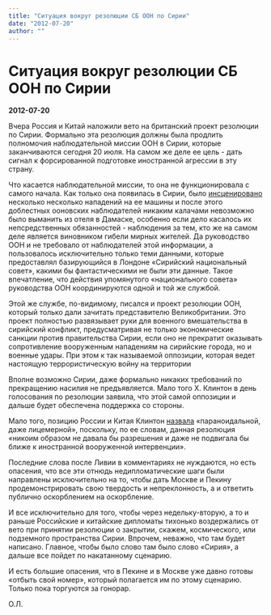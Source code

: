 ```yaml
---
title: "Ситуация вокруг резолюции СБ ООН по Сирии"
date: "2012-07-20"
author: ""
---
```


# Ситуация вокруг резолюции СБ ООН по Сирии

**2012-07-20** 

Вчера Россия и Китай наложили вето на британский проект резолюции по Сирии. Формально эта резолюция должны была продлить полномочия наблюдательной миссии ООН в Сирии, которые заканчиваются сегодня 20 июля. На самом же деле ее цель - дать сигнал к форсированной подготовке иностранной агрессии в эту страну.

Что касается наблюдательной миссии, то она не функционировала с самого начала. Как только она появилась в Сирии, было [инсценировано](/5378.html) несколько несколько нападений на ее машины и после этого доблестных ооновских наблюдателей никаким калачами невозможно было выманить из отеля в Дамаске, особенно если дело касалось их непсредственных обязанностей - наблюдения за тем, кто же на самом деле является виновником гибели мирных жителей. Да руководство ООН и не требовало от наблюдателей этой информации, а пользовалось исключительно только теми данными, которые предоставлял базирующийся в Лондоне «Сирийский национальный совет», какими бы фантастическими не были эти данные. Такое впечатление, что действия упомянутого «национального совета» руководства ООН координируются одной и той же службой.

Этой же службе, по-видимому, писался и проект резолюции ООН, который только дали зачитать представителю Великобритании. Это проект полностью развязывает руки для военного вмешательства в сирийский конфликт, предусматривая не только экономические санкции против правительства Сирии, если оно не прекратит оказывать сопротивление вооруженным нападениям на сирийские города, но и военные удары. При этом к так называемой оппозиции, которая ведет настоящую террористическую войну на территории

Вполне возможно Сирии, даже формально никаких требований по прекращению насилия не предъявляется. Мало того Х. Клинтон в день голосования по резолюции заявила, что этой самой оппозиции и дальше будет обеспечена поддержка со стороны.

Мало того, позицию России и Китая Клинтон [назвала](http://www.gazeta.ru/politics/2012/07/20_a_4687125.shtml) «параноидальной, даже лицемерной», поскольку, по ее словам, данная резолюция «никоим образом не давала бы разрешения и даже не подвигала бы ближе к иностранной вооруженной интервенции».

Последние слова после Ливии в комментариях не нуждаются, но есть опасения, что все эти отнюдь недипломатические шаги были направлены исключительно на то, чтобы дать Москве и Пекину продемонстрировать свою твердость и непреклонность, а и ответить публично оскорблением на оскорбление.

И все исключительно для того, чтобы через недельку-вторую, а то и раньше Российские и китайские дипломаты тихонько воздержались от вето при принятии резолюции о закрытии, скажем, космического, или подземного пространства Сирии. Впрочем, неважно, что там будет написано. Главное, чтобы было слово там было слово «Сирия», а дальше все пойдет по накатанному сценарию.

И есть большие опасения, что в Пекине и в Москве уже давно готовы «отбыть свой номер», который полагается им по этому сценарию. Только пока торгуются за гонорар.

О.Л.